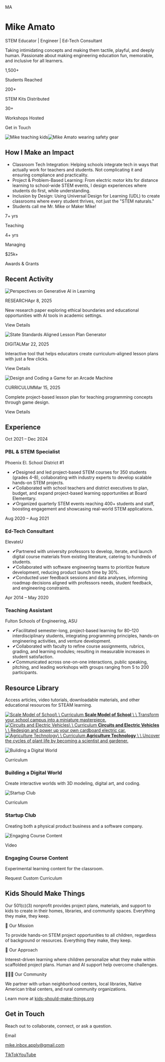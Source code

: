 MA

# Mike Amato

STEM Educator \| Engineer \| Ed-Tech Consultant

Taking intimidating concepts and making them tactile, playful, and deeply human. Passionate about making engineering education fun, memorable, and inclusive for all learners.

1,500+

Students Reached

200+

STEM Kits Distributed

30+

Workshops Hosted

Get in Touch

![Mike teaching kids](https://maker-portfolio.vercel.app/_next/image?url=%2Fimages%2Fhero-action.png&w=1200&q=75)![Mike Amato wearing safety gear](https://maker-portfolio.vercel.app/_next/image?url=%2Fimages%2Fheadshot_mike.png&w=640&q=75)

## How I Make an Impact

- Classroom Tech Integration: Helping schools integrate tech in ways that actually work for teachers and students. Not complicating it and ensuring compliance and practicality.
- Project & Problem-Based Learning: From electric motor kits for distance learning to school-wide STEM events, I design experiences where students do first, while understanding.
- Inclusion by Design: Using Universal Design for Learning (UDL) to create classrooms where every student thrives, not just the "STEM naturals."
- Students call me Mr. Mike or Maker Mike!

7+ yrs

Teaching

4+ yrs

Managing

$25k+

Awards & Grants

## Recent Activity

![Perspectives on Generative AI in Learning](https://maker-portfolio.vercel.app/_next/image?url=%2Fimages%2Fresearch.png&w=828&q=75)

RESEARCHApr 8, 2025

New research paper exploring ethical boundaries and educational opportunities with AI tools in academic settings.

View Details

![State Standards Aligned Lesson Plan Generator](https://maker-portfolio.vercel.app/_next/image?url=%2Fimages%2Fplangenerator.png&w=828&q=75)

DIGITALMar 22, 2025

Interactive tool that helps educators create curriculum-aligned lesson plans with just a few clicks.

View Details

![Design and Coding a Game for an Arcade Machine](https://maker-portfolio.vercel.app/_next/image?url=%2Fimages%2Farcade.png&w=828&q=75)

CURRICULUMMar 15, 2025

Complete project-based lesson plan for teaching programming concepts through game design.

View Details

## Experience

Oct 2021 – Dec 2024

### PBL & STEM Specialist

Phoenix El. School District #1

- ✔Designed and led project-based STEM courses for 350 students (grades 4–8), collaborating with industry experts to develop scalable hands-on STEM projects.
- ✔Collaborated with school teachers and district executives to plan, budget, and expand project-based learning opportunities at Board Elementary.
- ✔Organized quarterly STEM events reaching 400+ students and staff, boosting engagement and showcasing real-world STEM applications.

Aug 2020 – Aug 2021

### Ed-Tech Consultant

ElevateU

- ✔Partnered with university professors to develop, iterate, and launch digital course materials from existing literature, catering to hundreds of students.
- ✔Collaborated with software engineering teams to prioritize feature development, reducing product launch time by 30%.
- ✔Conducted user feedback sessions and data analyses, informing roadmap decisions aligned with professors needs, student feedback, and engineering constraints.

Apr 2014 – May 2020

### Teaching Assistant

Fulton Schools of Engineering, ASU

- ✔Facilitated semester-long, project-based learning for 80–120 interdisciplinary students, integrating programming principles, hands-on engineering activities, and venture development.
- ✔Collaborated with faculty to refine course assignments, rubrics, grading, and learning modules; resulting in measurable increases in student satisfaction.
- ✔Communicated across one-on-one interactions, public speaking, pitching, and leading workshops with groups ranging from 5 to 200 participants.

## Resource Library

Access articles, video tutorials, downloadable materials, and other educational resources for STEAM learning.

[![Scale Model of School](https://maker-portfolio.vercel.app/_next/image?url=%2Fimages%2Fmodel_school.png&w=1200&q=75)\\
\\
Curriculum **Scale Model of School** \\
\\
Transform your school campus into a miniature masterpiece.](https://maker-portfolio.vercel.app/resource-library/scale-model-of-school) [![Circuits and Electric Vehicles](https://maker-portfolio.vercel.app/_next/image?url=%2Fimages%2Fcircuits_ev.png&w=1200&q=75)\\
\\
Curriculum **Circuits and Electric Vehicles** \\
\\
Redesign and power up your own cardboard electric car.](https://maker-portfolio.vercel.app/resource-library/circuits-and-ev) [![Agriculture Technology](https://maker-portfolio.vercel.app/_next/image?url=%2Fimages%2Fag_tech.png&w=1200&q=75)\\
\\
Curriculum **Agriculture Technology** \\
\\
Uncover the cycles of plant life by becoming a scientist and gardener.](https://maker-portfolio.vercel.app/resource-library/agriculture-technology)

![Building a Digital World](https://maker-portfolio.vercel.app/_next/image?url=%2Fimages%2Fdigital_world.png&w=1200&q=75)

Curriculum

### Building a Digital World

Create interactive worlds with 3D modeling, digital art, and coding.

![Startup Club](https://maker-portfolio.vercel.app/_next/image?url=%2Fimages%2Fstartup_club.png&w=1200&q=75)

Curriculum

### Startup Club

Creating both a physical product business and a software company.

![Engaging Course Content](https://maker-portfolio.vercel.app/_next/image?url=%2Fimages%2Fwhat_innovation.png&w=1200&q=75)

Video

### Engaging Course Content

Experimental learning content for the classroom.

Request Custom Curriculum

## Kids Should Make Things

Our 501(c)(3) nonprofit provides project plans, materials, and support to kids to create in their homes, libraries, and community spaces. Everything they make, they keep.

🔧 Our Mission

To provide hands-on STEM project opportunities to all children, regardless of background or resources. Everything they make, they keep.

🌱 Our Approach

Interest-driven learning where children personalize what they make within scaffolded project plans. Human and AI support help overcome challenges.

🧑‍🤝‍🧑 Our Community

We partner with urban neighborhood centers, local libraries, Native American tribal centers, and rural community organizations.

Learn more at [kids-should-make-things.org](https://www.kids-should-make-things.org/)

## Get in Touch

Reach out to collaborate, connect, or ask a question.

Email

[mike.inbox.apply@gmail.com](mailto:mike.inbox.apply@gmail.com)

[TikTok](https://www.tiktok.com/@yourprofile)[YouTube](https://www.youtube.com/@yourchannel)
